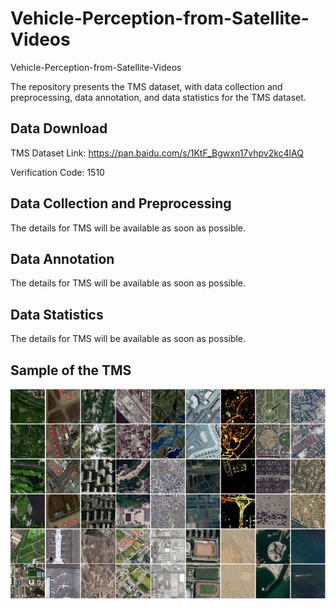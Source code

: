 # Vehicle-Perception-from-Satellite-Videos


Vehicle-Perception-from-Satellite-Videos


The repository presents the TMS dataset, with data collection and preprocessing, data annotation, and data statistics for the TMS dataset.


## Data Download  
 
 TMS Dataset Link: https://pan.baidu.com/s/1KtF_Bgwxn17vhpv2kc4lAQ

 
Verification Code: 1510 

## Data Collection and Preprocessing


The details for TMS will be available as soon as possible.
## Data Annotation
 The details for TMS will be available as soon as possible.
## Data Statistics
The details for TMS will be available as soon as possible.

## Sample of the TMS
  
![image](https://github.com/Chenxi1510/Remote-sensing-Image-Compression/blob/main/Image/data.JPG)









